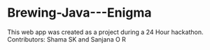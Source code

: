 # Brewing-Java---Enigma
This web app was created as a project during a 24 Hour hackathon.
Contributors: Shama SK and Sanjana O R
